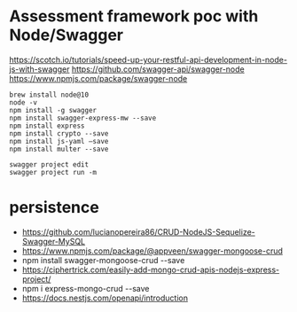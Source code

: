 # Assessment framework poc with Node/Swagger

https://scotch.io/tutorials/speed-up-your-restful-api-development-in-node-js-with-swagger
https://github.com/swagger-api/swagger-node
https://www.npmjs.com/package/swagger-node

``` setup
brew install node@10
node -v
npm install -g swagger
npm install swagger-express-mw --save
npm install express
npm install crypto --save
npm install js-yaml —save
npm install multer --save
```

``` Run
swagger project edit 
swagger project run -m
```

# persistence 
- https://github.com/lucianopereira86/CRUD-NodeJS-Sequelize-Swagger-MySQL
- https://www.npmjs.com/package/@appveen/swagger-mongoose-crud
- npm install swagger-mongoose-crud --save
- https://ciphertrick.com/easily-add-mongo-crud-apis-nodejs-express-project/
- npm i express-mongo-crud --save
- https://docs.nestjs.com/openapi/introduction
